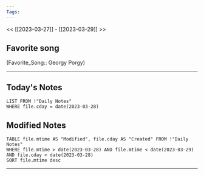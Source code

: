 ```yaml
---
Tags:
---
```

<< [[2023-03-27]] - [[2023-03-29]] >>
## Favorite song
(Favorite_Song:: Georgy Porgy)

___
## Today's Notes
```dataview
LIST FROM !"Daily Notes"
WHERE file.cday = date(2023-03-28)
```
## Modified Notes
```dataview
TABLE file.mtime AS "Modified", file.cday AS "Created" FROM !"Daily Notes" 
WHERE file.mtime > date(2023-03-28) AND file.mtime < date(2023-03-29) AND file.cday < date(2023-03-28)
SORT file.mtime desc
```
___
